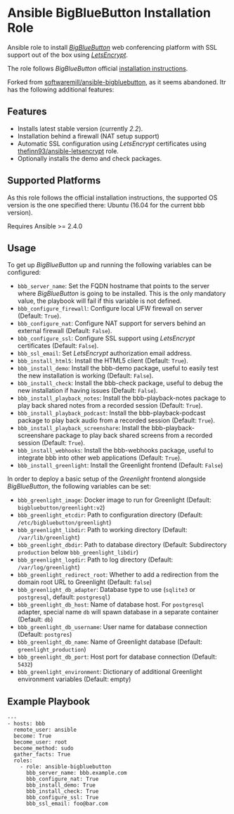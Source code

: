 # Ansible BigBlueButton Installation Role

Ansible role to install [_BigBlueButton_](https://www.bigbluebutton.org) web conferencing platform with SSL support out of the box using [_LetsEncrypt_](https://letsencrypt.org/).

The role follows _BigBlueButton_ official [installation instructions](http://docs.bigbluebutton.org/install/install.html).

Forked from [softwaremill/ansible-bigbluebutton](https://github.com/softwaremill/ansible-bigbluebutton), as it seems abandoned. Itr has the following additional features:

## Features
  * Installs latest stable version (currently _2.2_).
  * Installation behind a firewall (NAT setup support)
  * Automatic SSL configuration using _LetsEncrypt_ certificates using [thefinn93/ansible-letsencrypt](https://github.com/thefinn93/ansible-letsencrypt) role.
  * Optionally installs the demo and check packages.

## Supported Platforms
As this role follows the official installation instructions, the supported OS version is the one specified there: Ubuntu (16.04 for the current bbb version).

Requires Ansible >= 2.4.0

## Usage

To get up _BigBlueButton_ up and running the following variables can be configured:

  * `bbb_server_name`:  Set the FQDN hostname that points to the server where _BigBlueButton_ is going to be installed. This is the only mandatory value, the playbook will fail if this variable is not defined.
  * `bbb_configure_firewall`: Configure local UFW firewall on server (Default: `True`).
  * `bbb_configure_nat`: Configure NAT support for servers behind an external firewall (Default: `False`).
  * `bbb_configure_ssl`: Configure SSL support using _LetsEncrypt_ certificates (Default: `False`).
  * `bbb_ssl_email`: Set _LetsEncrypt_ authorization email address.
  * `bbb_install_html5`: Install the HTML5 client (Default: `True`).
  * `bbb_install_demo`: Install the bbb-demo package, useful to easily test the new installation is working (Default: `False`).
  * `bbb_install_check`: Install the bbb-check package, useful to debug the new installation if having issues (Default: `False`).
  * `bbb_install_playback_notes`: Install the bbb-playback-notes package to play back shared notes from a recorded session (Default: `True`).
  * `bbb_install_playback_podcast`: Install the bbb-playback-podcast package to play back audio from a recorded session (Default: `True`).
  * `bbb_install_playback_screenshare`: Install the bbb-playback-screenshare package to play back shared screens from a recorded session (Default: `True`).
  * `bbb_install_webhooks`: Install the bbb-webhooks package, useful to integrate bbb into other web applications (Default: `True`).
  * `bbb_install_greenlight`: Install the Greenlight frontend (Default: `False`)

In order to deploy a basic setup of the _Greenlight_ frontend alongside _BigBlueButton_, the following variables can be set:

  * `bbb_greenlight_image`: Docker image to run for Greenlight (Default: `bigbluebutton/greenlight:v2`)
  * `bbb_greenlight_etcdir`: Path to configuration directory (Default: `/etc/bigbluebutton/greenlight`)
  * `bbb_greenlight_libdir`: Path to working directory (Default: `/var/lib/greenlight`)
  * `bbb_greenlight_dbdir`: Path to database directory (Default: Subdirectory `production` below `bbb_greenlight_libdir`)
  * `bbb_greenlight_logdir`: Path to log directory (Default: `/var/log/greenlight`)
  * `bbb_greenlight_redirect_root`: Whether to add a redirection from the domain root URL to Greenlight (Default: `false`)
  * `bbb_greenlight_db_adapter`: Database type to use (`sqlite3` or `postgresql`, default: `postgresql`)
  * `bbb_greenlight_db_host`: Name of database host. For `postgresql` adapter, special name `db` will spawn database in a separate container (Default: `db`)
  * `bbb_greenlight_db_username`: User name for database connection (Default: `postgres`)
  * `bbb_greenlight_db_name`: Name of Greenlight database (Default: `greenlight_production`)
  * `bbb_greenlight_db_port`: Host port for database connection (Default: `5432`)
  * `bbb_greenlight_environment`: Dictionary of additional Greenlight environment variables (Default: empty)

## Example Playbook

```
---
- hosts: bbb
  remote_user: ansible
  become: True
  become_user: root
  become_method: sudo
  gather_facts: True
  roles:
    - role: ansible-bigbluebutton
      bbb_server_name: bbb.example.com
      bbb_configure_nat: True
      bbb_install_demo: True
      bbb_install_check: True
      bbb_configure_ssl: True
      bbb_ssl_email: foo@bar.com

```
